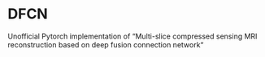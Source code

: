 # DFCN
Unofficial Pytorch implementation of “Multi-slice compressed sensing MRI reconstruction based on deep fusion connection network“
